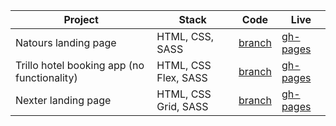 | Project | Stack | Code | Live |
| --- | --- | --- | --- |
| Natours landing page| HTML, CSS, SASS | [branch](https://github.com/DmitriyIshchenko/courses/tree/natours-project) | [gh-pages](https://dmitriyishchenko.github.io/courses/Natours/) |
| Trillo hotel booking app (no functionality)| HTML, CSS Flex, SASS | [branch](https://github.com/DmitriyIshchenko/courses/tree/trillo-project/Trillo)| [gh-pages](https://dmitriyishchenko.github.io/courses/Trillo/)
| Nexter landing page | HTML, CSS Grid, SASS | [branch](https://github.com/DmitriyIshchenko/courses/tree/nexter-project) | [gh-pages](https://dmitriyishchenko.github.io/courses/Nexter/) |